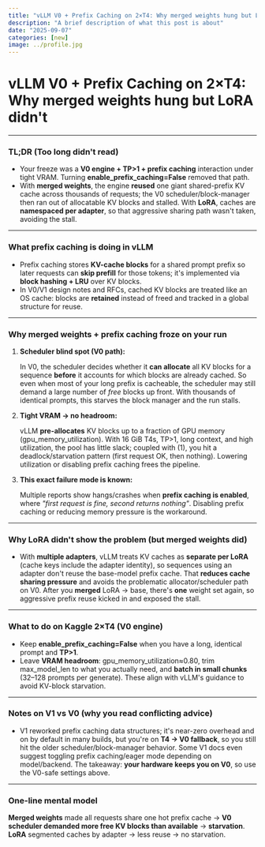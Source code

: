 ```yaml
---
title: "vLLM V0 + Prefix Caching on 2×T4: Why merged weights hung but LoRA didn't"
description: "A brief description of what this post is about"
date: "2025-09-07"
categories: [new]
image: ../profile.jpg
---
```


# vLLM V0 + Prefix Caching on 2×T4: Why merged weights hung but LoRA didn't

---

### TL;DR (Too long didn't read)
* Your freeze was a **V0 engine + TP>1 + prefix caching** interaction under tight VRAM. Turning **enable_prefix_caching=False** removed that path.
* With **merged weights**, the engine **reused** one giant shared-prefix KV cache across thousands of requests; the V0 scheduler/block-manager then ran out of allocatable KV blocks and stalled. With **LoRA**, caches are **namespaced per adapter**, so that aggressive sharing path wasn't taken, avoiding the stall.

---

### What prefix caching is doing in vLLM
* Prefix caching stores **KV-cache blocks** for a shared prompt prefix so later requests can **skip prefill** for those tokens; it's implemented via **block hashing + LRU** over KV blocks.
* In V0/V1 design notes and RFCs, cached KV blocks are treated like an OS cache: blocks are **retained** instead of freed and tracked in a global structure for reuse.

---

### Why merged weights + prefix caching froze on your run
1. **Scheduler blind spot (V0 path):**

   In V0, the scheduler decides whether it **can allocate** all KV blocks for a sequence **before** it accounts for which blocks are already cached. So even when most of your long prefix is cacheable, the scheduler may still demand a large number of *free* blocks up front. With thousands of identical prompts, this starves the block manager and the run stalls.
2. **Tight VRAM → no headroom:**

   vLLM **pre-allocates** KV blocks up to a fraction of GPU memory (gpu_memory_utilization). With 16 GiB T4s, TP>1, long context, and high utilization, the pool has little slack; coupled with (1), you hit a deadlock/starvation pattern (first request OK, then nothing). Lowering utilization or disabling prefix caching frees the pipeline.
3. **This exact failure mode is known:**

   Multiple reports show hangs/crashes when **prefix caching is enabled**, where *"first request is fine, second returns nothing"*. Disabling prefix caching or reducing memory pressure is the workaround.

---

### Why LoRA didn't show the problem (but merged weights did)
* With **multiple adapters**, vLLM treats KV caches as **separate per LoRA** (cache keys include the adapter identity), so sequences using an adapter don't reuse the base-model prefix cache. That **reduces cache sharing pressure** and avoids the problematic allocator/scheduler path on V0. After you **merged** LoRA → base, there's **one** weight set again, so aggressive prefix reuse kicked in and exposed the stall.

---

### What to do on Kaggle 2×T4 (V0 engine)
* Keep **enable_prefix_caching=False** when you have a long, identical prompt and **TP>1**.
* Leave **VRAM headroom**: gpu_memory_utilization≈0.80, trim max_model_len to what you actually need, and **batch in small chunks** (32–128 prompts per generate). These align with vLLM's guidance to avoid KV-block starvation.

---

### Notes on V1 vs V0 (why you read conflicting advice)
* V1 reworked prefix caching data structures; it's near-zero overhead and on by default in many builds, but you're on **T4 → V0 fallback**, so you still hit the older scheduler/block-manager behavior. Some V1 docs even suggest toggling prefix caching/eager mode depending on model/backend. The takeaway: **your hardware keeps you on V0**, so use the V0-safe settings above.

---

### One-line mental model

**Merged weights** made all requests share one hot prefix cache → **V0 scheduler demanded more free KV blocks than available** → **starvation**. **LoRA** segmented caches by adapter → less reuse → no starvation.   
